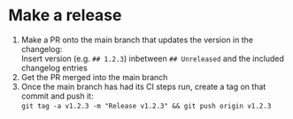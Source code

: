 # Make a release

1. Make a PR onto the main branch that updates the version in the changelog:  
   Insert version (e.g. `## 1.2.3`) inbetween `## Unreleased` and the included changelog entries
2. Get the PR merged into the main branch
3. Once the main branch has had its CI steps run, create a tag on that commit and push it:  
   `git tag -a v1.2.3 -m "Release v1.2.3" && git push origin v1.2.3`
